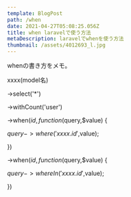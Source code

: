 ```yaml
---
template: BlogPost
path: /when
date: 2021-04-27T05:08:25.056Z
title: when laravelで使う方法
metaDescription: laravelでwhenを使う方法
thumbnail: /assets/4012693_l.jpg
---
```

whenの書き方をメモ。

xxxx(model名)

\->select('*')

\->withCount('user')

\->when($id,function($query,$value) {

$query->where('xxxx.id',$value);

})

\->when($id,function($query,$value) {

$query->whereIn('xxxx.id',$value);

})

